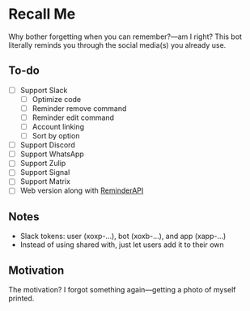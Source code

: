 # Recall Me

Why bother forgetting when you can remember?—am I right? This bot literally reminds you through the social media(s) you already use.

## To-do

- [ ] Support Slack
    - [ ] Optimize code
    - [ ] Reminder remove command
    - [ ] Reminder edit command
    - [ ] Account linking
    - [ ] Sort by option
- [ ] Support Discord
- [ ] Support WhatsApp
- [ ] Support Zulip
- [ ] Support Signal
- [ ] Support Matrix
- [ ] Web version along with [ReminderAPI](https://reminderapi.dave9123.me/)

## Notes

- Slack tokens: user (xoxp-...), bot (xoxb-...), and app (xapp-...)
- Instead of using shared with, just let users add it to their own

## Motivation

The motivation? I forgot something again—getting a photo of myself printed.